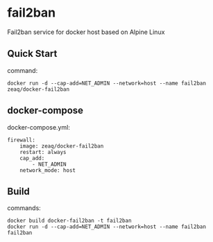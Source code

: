 # fail2ban
Fail2ban service for docker host based on Alpine Linux

## Quick Start
command:

    docker run -d --cap-add=NET_ADMIN --network=host --name fail2ban zeaq/docker-fail2ban

## docker-compose
docker-compose.yml:

    firewall:
        image: zeaq/docker-fail2ban
        restart: always
        cap_add:
            - NET_ADMIN
        network_mode: host

## Build
commands:

    docker build docker-fail2ban -t fail2ban
    docker run -d --cap-add=NET_ADMIN --network=host --name fail2ban fail2ban

